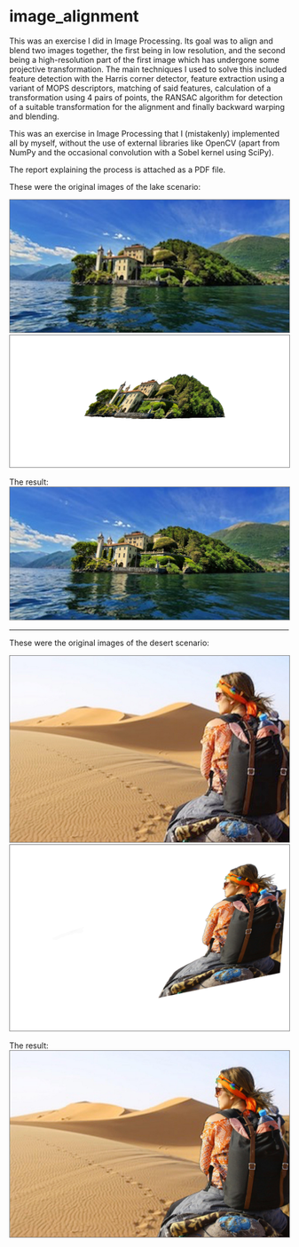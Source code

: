# image_alignment

This was an exercise I did in Image Processing. Its goal was to align and blend two images together, the first being in low resolution, and the second being a high-resolution part of the first image which has undergone some projective transformation. The main techniques I used to solve this included feature detection with the Harris corner detector, feature extraction using a variant of MOPS descriptors, matching of said features, calculation of a transformation using 4 pairs of points, the RANSAC algorithm for detection of a suitable transformation for the alignment and finally backward warping and blending. 

This was an exercise in Image Processing that I (mistakenly) implemented all by myself, without the use of external libraries like OpenCV (apart from NumPy and the occasional convolution with a Sobel kernel using SciPy).

The report explaining the process is attached as a PDF file.

These were the original images of the lake scenario:


<p float="left">
  <img style="border: 1px solid gray;" src="./img/lake_low_res.jpg?raw=true" />
  <img style="border: 1px solid gray;" src="./img/lake_high_res.png?raw=true" /> 
</p>

The result:
  <img style="border: 1px solid gray;" src="./results/result_lake.jpeg?raw=true" /> 
***
  These were the original images of the desert scenario:


<p float="left">
  <img style="border: 1px solid gray;" src="./img/desert_low_res.jpg?raw=true" />
  <img style="border: 1px solid gray;" src="./img/desert_high_res.png?raw=true" /> 
</p>

The result:
  <img style="border: 1px solid gray;" src="./results/result_desert.jpeg?raw=true" /> 
